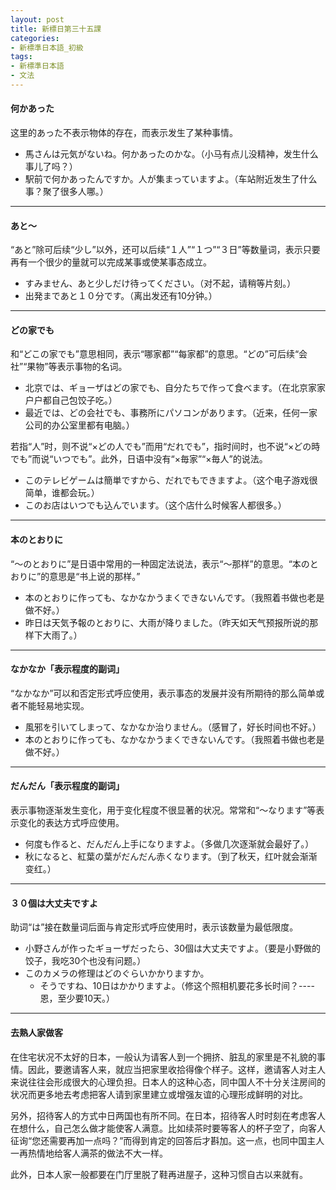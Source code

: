 ```yaml
---
layout: post
title: 新標日第三十五課
categories:
- 新標準日本語_初級
tags:
- 新標準日本語
- 文法
---
```


#### 何かあった
这里的あった不表示物体的存在，而表示发生了某种事情。

* 馬さんは元気がないね。何かあったのかな。（小马有点儿没精神，发生什么事儿了吗？）
* 駅前で何かあったんですか。人が集まっていますよ。（车站附近发生了什么事？聚了很多人哪。）

---
#### あと～
“あと”除可后续“少し”以外，还可以后续“１人”“１つ”“３日”等数量词，表示只要再有一个很少的量就可以完成某事或使某事态成立。

* すみません、あと少しだけ待ってください。（对不起，请稍等片刻。）
* 出発まであと１０分です。（离出发还有10分钟。）

---
#### どの家でも
和“どこの家でも”意思相同，表示“哪家都”“每家都”的意思。“どの”可后续“会社”“果物”等表示事物的名词。

*  北京では、ギョーザはどの家でも、自分たちで作って食べます。（在北京家家户户都自己包饺子吃。）
* 最近では、どの会社でも、事務所にパソコンがあります。（近来，任何一家公司的办公室里都有电脑。）

若指“人”时，则不说“×どの人でも”而用“だれでも”，指时间时，也不说“×どの時でも”而说“いつでも”。此外，日语中没有“×毎家”“×毎人”的说法。

* このテレビゲームは簡単ですから、だれでもできますよ。（这个电子游戏很简单，谁都会玩。）
* このお店はいつでも込んでいます。（这个店什么时候客人都很多。）

---
#### 本のとおりに
“～のとおりに”是日语中常用的一种固定法说法，表示“～那样”的意思。“本のとおりに”的意思是“书上说的那样。”

* 本のとおりに作っても、なかなかうまくできないんです。（我照着书做也老是做不好。）
* 昨日は天気予報のとおりに、大雨が降りました。（昨天如天气预报所说的那样下大雨了。）

---
#### なかなか「表示程度的副词」
“なかなか”可以和否定形式呼应使用，表示事态的发展并没有所期待的那么简单或者不能轻易地实现。

* 風邪を引いてしまって、なかなか治りません。（感冒了，好长时间也不好。）
* 本のとおりに作っても、なかなかうまくできないんです。（我照着书做也老是做不好。）

---
#### だんだん「表示程度的副词」
表示事物逐渐发生变化，用于变化程度不很显著的状况。常常和“～なります”等表示变化的表达方式呼应使用。

* 何度も作ると、だんだん上手になりますよ。（多做几次逐渐就会最好了。）
* 秋になると、紅葉の葉がだんだん赤くなります。（到了秋天，红叶就会渐渐变红。）

---
#### ３０個は大丈夫ですよ
助词“は”接在数量词后面与肯定形式呼应使用时，表示该数量为最低限度。

* 小野さんが作ったギョーザだったら、30個は大丈夫ですよ。（要是小野做的饺子，我吃30个也没有问题。）
* このカメラの修理はどのぐらいかかりますか。
	* そうですね、10日はかかりますよ。（修这个照相机要花多长时间？----恩，至少要10天。）

---
#### 去熟人家做客
在住宅状况不太好的日本，一般认为请客人到一个拥挤、脏乱的家里是不礼貌的事情。因此，要邀请客人来，就应当把家里收拾得像个样子。这样，邀请客人对主人来说往往会形成很大的心理负担。日本人的这种心态，同中国人不十分关注房间的状况而更多地去考虑把客人请到家里建立或增强友谊的心理形成鲜明的对比。

另外，招待客人的方式中日两国也有所不同。在日本，招待客人时时刻在考虑客人在想什么，自己怎么做才能使客人满意。比如续茶时要等客人的杯子空了，向客人征询“您还需要再加一点吗？”而得到肯定的回答后才斟加。这一点，也同中国主人一再热情地给客人满茶的做法不大一样。

此外，日本人家一般都要在门厅里脱了鞋再进屋子，这种习惯自古以来就有。